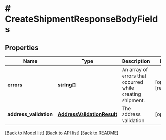 # # CreateShipmentResponseBodyFields

## Properties

Name | Type | Description | Notes
------------ | ------------- | ------------- | -------------
**errors** | **string[]** | An array of errors that occurred while creating shipment. | [optional] [readonly]
**address_validation** | [**AddressValidationResult**](AddressValidationResult.md) | The address validation | [optional]

[[Back to Model list]](../../README.md#models) [[Back to API list]](../../README.md#endpoints) [[Back to README]](../../README.md)
